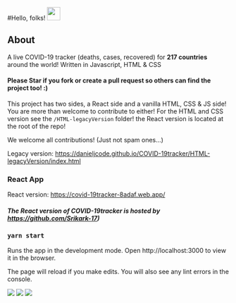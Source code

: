 #Hello, folks! <img src="https://raw.githubusercontent.com/MartinHeinz/MartinHeinz/master/wave.gif" width="30px">
## About
A live COVID-19 tracker (deaths, cases, recovered) for **217 countries** around the world! Written in Javascript, HTML & CSS
#### Please Star if you fork or create a pull request so others can find the project too! :)

This project has two sides, a React side and a vanilla HTML, CSS & JS side! You are more than welcome to contribute to either! For the HTML and CSS version see the `/HTML-legacyVersion` folder! the React version is located at the root of the repo!

We welcome all contributions! (Just not spam ones...)

Legacy version: https://danieljcode.github.io/COVID-19tracker/HTML-legacyVersion/index.html


### React App
React version: https://covid-19tracker-8adaf.web.app/
##### **The React version of COVID-19tracker is hosted by https://github.com/Srikark-17)**

### `yarn start`
Runs the app in the development mode.
Open http://localhost:3000 to view it in the browser.

The page will reload if you make edits.
You will also see any lint errors in the console.

![](https://img.shields.io/badge/<Code>-<Javascript>-informational?style=flat&logo=<Javascript>&logoColor=white&color=2bbc8a)
![](https://img.shields.io/badge/<Code>-<HTML>-informational?style=flat&logo=<HTML>&logoColor=white&color=2bbc8a)
![](https://img.shields.io/badge/<Styling>-<CSS>-informational?style=flat&logo=<CSS>&logoColor=white&color=2bbc8a)




